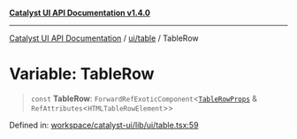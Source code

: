 [**Catalyst UI API Documentation v1.4.0**](../../../README.md)

---

[Catalyst UI API Documentation](../../../README.md) / [ui/table](../README.md) / TableRow

# Variable: TableRow

> `const` **TableRow**: `ForwardRefExoticComponent`\<[`TableRowProps`](../interfaces/TableRowProps.md) & `RefAttributes`\<`HTMLTableRowElement`\>\>

Defined in: [workspace/catalyst-ui/lib/ui/table.tsx:59](https://github.com/TheBranchDriftCatalyst/catalyst-ui/blob/main/lib/ui/table.tsx#L59)

